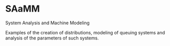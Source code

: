 # SAaMM

System Analysis and Machine Modeling

Examples of the creation of distributions, modeling of queuing systems and analysis of the parameters of such systems.

